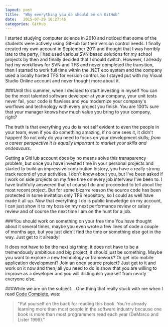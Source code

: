 ```yaml
---
layout: post
title:  "Why everything you do should be on GitHub"
date:   2015-07-29 16:27:46
categories: GitHub
---
```

I started studying computer science in 2010 and noticed that some of the students were actively using GitHub for their version control needs. I finally created my own account in September 2011 and thought that I was horribly late to the party, I had used various SVN based solutions for my school projects by then and finally decided that I should switch. However, I already had my workflows for SVN and TFS and never completed the transition, then I started to work full time within the .NET eco system and the company used a locally hosted TFS for version control. So I stayed put with my Visual Studio Online account and never thought more about it.

###Until this summer, when I decided to start investing in myself
You can be the most talented software developer at your company, your unit tests never fail, your code is flawless and you modernize your company's worflows and technology with every project you finish. You are 100% sure that your manager knows how much value you bring to your company, right?

The truth is that everything you do is not self evident to even the people in your team, even if you do something amazing, if no one sees it, it didn't happen! So not only do you need to focus on your development skills; *from a career perspective it is equally important to market your skills and endeavours*. 

Getting a GitHub account does by no means solve this transparency problem, but once you have invested time in your personal projects and started to build an impressive contribution history, you have a really strong track record of your activities. I don't know about you, but I've been asked if I work on side projects on my free time on every job interview I've been to. I have truthfully answered that of course I do and proceeded to tell about the most recent project. But for some bizarre reason the source code has been protected in some invitation only TFS repository, so I could as well have made it all up. Now that everything I do is public knowledge on my account, I can just show it to my boss on my next performance review or salary review and of course the next time I am on the hunt for a job.

###You should work on something on your free time
You have thought about it several times, maybe you even wrote a few lines of code a couple of months ago, but you just didn't find the time or something else got in the way. Just get to it already!

It does not have to be the next big thing, it does not have to be a tremendously ambitious and big project, it should just be something. Maybe you want to explore a new technology or framework? Or get into mobile application development? Join an open source project? Just get to it and work on it now and then, all you need to do is show that you are willing to improve as a developer and you will distinguish yourself from nearly everyone else. 

###While we are on the subject...
One thing that really stuck with me when I read [Code Complete](http://www.amazon.com/Code-Complete-Practical-Handbook-Construction/dp/0735619670), was:

>"Pat yourself on the back for reading this book. You're already learning more than most people in the software industry because one book is more than most programmers read each year (DeMarco and Lister 1999)."
